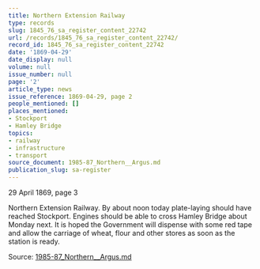 ```yaml
---
title: Northern Extension Railway
type: records
slug: 1845_76_sa_register_content_22742
url: /records/1845_76_sa_register_content_22742/
record_id: 1845_76_sa_register_content_22742
date: '1869-04-29'
date_display: null
volume: null
issue_number: null
page: '2'
article_type: news
issue_reference: 1869-04-29, page 2
people_mentioned: []
places_mentioned:
- Stockport
- Hamley Bridge
topics:
- railway
- infrastructure
- transport
source_document: 1985-87_Northern__Argus.md
publication_slug: sa-register
---
```


29 April 1869, page 3

Northern Extension Railway.  By about noon today plate-laying should have reached Stockport.  Engines should be able to cross Hamley Bridge about Monday next.  It is hoped the Government will dispense with some red tape and allow the carriage of wheat, flour and other stores as soon as the station is ready.


Source: [1985-87_Northern__Argus.md](/downloads/markdown/1985-87_Northern__Argus.md)
